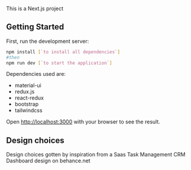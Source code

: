 This is a Next.js project

## Getting Started

First, run the development server:

```bash
npm install [`to install all dependencies`]
#then 
npm run dev [`to start the application`]
```
Dependencies used are:
- material-ui
- redux.js
- react-redux
- bootstrap
- tailwindcss

Open [http://localhost:3000](http://localhost:3000) with your browser to see the result.

## Design choices

Design choices gotten by inspiration from a Saas Task Management CRM Dashboard design on behance.net 

